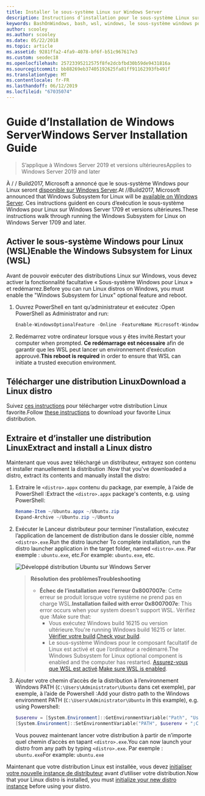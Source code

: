 ```yaml
---
title: Installer le sous-système Linux sur Windows Server
description: Instructions d’installation pour le sous-système Linux sur Windows Server.
keywords: BashOnWindows, bash, wsl, windows, le sous-système windows pour linux, windowssubsystem, ubuntu, windows server
author: scooley
ms.author: scooley
ms.date: 05/22/2018
ms.topic: article
ms.assetid: 9281ffa2-4fa9-4078-bf6f-b51c967617e3
ms.custom: seodec18
ms.openlocfilehash: 25723395212575f8fe2dcbfbd30b59de9431816a
ms.sourcegitcommit: bb88269eb37405192625fa81ff91162393fb491f
ms.translationtype: MT
ms.contentlocale: fr-FR
ms.lasthandoff: 06/12/2019
ms.locfileid: "67035074"
---
```

# <a name="windows-server-installation-guide"></a><span data-ttu-id="d054a-104">Guide d’Installation de Windows Server</span><span class="sxs-lookup"><span data-stu-id="d054a-104">Windows Server Installation Guide</span></span>

> <span data-ttu-id="d054a-105">S’applique à Windows Server 2019 et versions ultérieures</span><span class="sxs-lookup"><span data-stu-id="d054a-105">Applies to Windows Server 2019 and later</span></span>

<span data-ttu-id="d054a-106">À / / Build2017, Microsoft a annoncé que le sous-système Windows pour Linux seront [disponible sur Windows Server](https://blogs.technet.microsoft.com/hybridcloud/2017/05/10/windows-server-for-developers-news-from-microsoft-build-2017/).</span><span class="sxs-lookup"><span data-stu-id="d054a-106">At //Build2017, Microsoft announced that Windows Subsystem for Linux will be [available on Windows Server](https://blogs.technet.microsoft.com/hybridcloud/2017/05/10/windows-server-for-developers-news-from-microsoft-build-2017/).</span></span>  <span data-ttu-id="d054a-107">Ces instructions guident en cours d’exécution le sous-système Windows pour Linux sur Windows Server 1709 et versions ultérieures.</span><span class="sxs-lookup"><span data-stu-id="d054a-107">These instructions walk through running the Windows Subsystem for Linux on Windows Server 1709 and later.</span></span>

## <a name="enable-the-windows-subsystem-for-linux-wsl"></a><span data-ttu-id="d054a-108">Activer le sous-système Windows pour Linux (WSL)</span><span class="sxs-lookup"><span data-stu-id="d054a-108">Enable the Windows Subsystem for Linux (WSL)</span></span>

<span data-ttu-id="d054a-109">Avant de pouvoir exécuter des distributions Linux sur Windows, vous devez activer la fonctionnalité facultative « Sous-système Windows pour Linux » et redémarrez.</span><span class="sxs-lookup"><span data-stu-id="d054a-109">Before you can run Linux distros on Windows, you must enable the "Windows Subsystem for Linux" optional feature and reboot.</span></span>

1. <span data-ttu-id="d054a-110">Ouvrez PowerShell en tant qu’administrateur et exécutez :</span><span class="sxs-lookup"><span data-stu-id="d054a-110">Open PowerShell as Administrator and run:</span></span>
    ```powershell
    Enable-WindowsOptionalFeature -Online -FeatureName Microsoft-Windows-Subsystem-Linux
    ```

2. <span data-ttu-id="d054a-111">Redémarrez votre ordinateur lorsque vous y êtes invité.</span><span class="sxs-lookup"><span data-stu-id="d054a-111">Restart your computer when prompted.</span></span> <span data-ttu-id="d054a-112">**Ce redémarrage est nécessaire** afin de garantir que les WSL peut lancer un environnement d’exécution approuvé.</span><span class="sxs-lookup"><span data-stu-id="d054a-112">**This reboot is required** in order to ensure that WSL can initiate a trusted execution environment.</span></span>

## <a name="download-a-linux-distro"></a><span data-ttu-id="d054a-113">Télécharger une distribution Linux</span><span class="sxs-lookup"><span data-stu-id="d054a-113">Download a Linux distro</span></span>

<span data-ttu-id="d054a-114">Suivez [ces instructions](install-manual.md) pour télécharger votre distribution Linux favorite.</span><span class="sxs-lookup"><span data-stu-id="d054a-114">Follow [these instructions](install-manual.md) to download your favorite Linux distribution.</span></span>

## <a name="extract-and-install-a-linux-distro"></a><span data-ttu-id="d054a-115">Extraire et d’installer une distribution Linux</span><span class="sxs-lookup"><span data-stu-id="d054a-115">Extract and install a Linux distro</span></span>
<span data-ttu-id="d054a-116">Maintenant que vous avez téléchargé un distributeur, extrayez son contenu et installer manuellement la distribution :</span><span class="sxs-lookup"><span data-stu-id="d054a-116">Now that you've downloaded a distro, extract its contents and manually install the distro:</span></span>

1. <span data-ttu-id="d054a-117">Extraire le `<distro>.appx` contenu du package, par exemple, à l’aide de PowerShell :</span><span class="sxs-lookup"><span data-stu-id="d054a-117">Extract the `<distro>.appx` package's contents, e.g. using PowerShell:</span></span>

    ```powershell
    Rename-Item ~/Ubuntu.appx ~/Ubuntu.zip
    Expand-Archive ~/Ubuntu.zip ~/Ubuntu
    ```

2. <span data-ttu-id="d054a-118">Exécuter le Lanceur distributeur pour terminer l’installation, exécutez l’application de lancement de distribution dans le dossier cible, nommé `<distro>.exe`.</span><span class="sxs-lookup"><span data-stu-id="d054a-118">Run the distro launcher To complete installation, run the distro launcher application in the target folder, named `<distro>.exe`.</span></span> <span data-ttu-id="d054a-119">Par exemple : `ubuntu.exe`, etc.</span><span class="sxs-lookup"><span data-stu-id="d054a-119">For example: `ubuntu.exe`, etc.</span></span>

    ![Développé distribution Ubuntu sur Windows Server](media/server-appx-expand.png)

    > <span data-ttu-id="d054a-121">**Résolution des problèmes**</span><span class="sxs-lookup"><span data-stu-id="d054a-121">**Troubleshooting**</span></span>
    > * <span data-ttu-id="d054a-122">**Échec de l’installation avec l’erreur 0x8007007e**: Cette erreur se produit lorsque votre système ne prend pas en charge WSL.</span><span class="sxs-lookup"><span data-stu-id="d054a-122">**Installation failed with error 0x8007007e**: This error occurs when your system doesn't support WSL.</span></span> <span data-ttu-id="d054a-123">Vérifiez que :</span><span class="sxs-lookup"><span data-stu-id="d054a-123">Make sure that:</span></span>
    >   * <span data-ttu-id="d054a-124">Vous exécutez Windows build 16215 ou version ultérieure.</span><span class="sxs-lookup"><span data-stu-id="d054a-124">You're running Windows build 16215 or later.</span></span> <span data-ttu-id="d054a-125">[Vérifier votre build](troubleshooting.md#check-your-build-number).</span><span class="sxs-lookup"><span data-stu-id="d054a-125">[Check your build](troubleshooting.md#check-your-build-number).</span></span>
    >   * <span data-ttu-id="d054a-126">Le sous-système Windows pour le composant facultatif de Linux est activé et que l’ordinateur a redémarré.</span><span class="sxs-lookup"><span data-stu-id="d054a-126">The Windows Subsystem for Linux optional component is enabled and the computer has restarted.</span></span>  <span data-ttu-id="d054a-127">[Assurez-vous que WSL est activé](troubleshooting.md#confirm-wsl-is-enabled).</span><span class="sxs-lookup"><span data-stu-id="d054a-127">[Make sure WSL is enabled](troubleshooting.md#confirm-wsl-is-enabled).</span></span>
    
3. <span data-ttu-id="d054a-128">Ajouter votre chemin d’accès de la distribution à l’environnement Windows PATH (`C:\Users\Administrator\Ubuntu` dans cet exemple), par exemple, à l’aide de Powershell :</span><span class="sxs-lookup"><span data-stu-id="d054a-128">Add your distro path to the Windows environment PATH (`C:\Users\Administrator\Ubuntu` in this example), e.g. using Powershell:</span></span>
        
    ```powershell
    $userenv = [System.Environment]::GetEnvironmentVariable("Path", "User")
    [System.Environment]::SetEnvironmentVariable("PATH", $userenv + ";C:\Users\Administrator\Ubuntu", "User")
    ```
    <span data-ttu-id="d054a-129">Vous pouvez maintenant lancer votre distribution à partir de n’importe quel chemin d’accès en tapant `<distro>.exe`.</span><span class="sxs-lookup"><span data-stu-id="d054a-129">You can now launch your distro from any path by typing `<distro>.exe`.</span></span> <span data-ttu-id="d054a-130">Par exemple : `ubuntu.exe`</span><span class="sxs-lookup"><span data-stu-id="d054a-130">For example: `ubuntu.exe`</span></span>

<span data-ttu-id="d054a-131">Maintenant que votre distribution Linux est installée, vous devez [initialiser votre nouvelle instance de distributeur](initialize-distro.md) avant d’utiliser votre distribution.</span><span class="sxs-lookup"><span data-stu-id="d054a-131">Now that your Linux distro is installed, you must [initialize your new distro instance](initialize-distro.md) before using your distro.</span></span>
